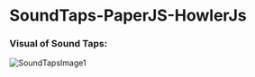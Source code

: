 # SoundTaps-PaperJS-HowlerJs


### Visual of Sound Taps:
![SoundTapsImage1](https://i.imgur.com/wzYbAOl.png)
